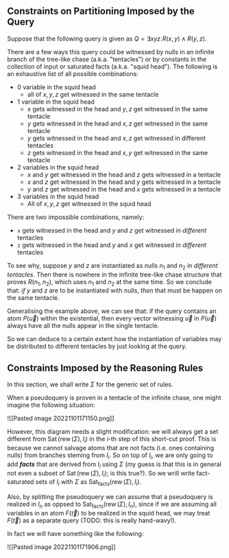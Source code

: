## Constraints on Partitioning Imposed by the Query

Suppose that the following query is given as $Q = \exists xyz. R(x, y) \wedge R(y, z)$.

There are a few ways this query could be witnessed by nulls in an infinite branch of the tree-like chase (a.k.a. "tentacles") or by constants in the collection of input or saturated facts (a.k.a. "squid head"). The following is an exhaustive list of all possible combinations:
 - 0 variable in the squid head
	 - all of $x, y, z$ get witnessed in the same tentacle
 - 1 variable in the squid head
	 - $x$ gets witnessed in the head and $y, z$ get witnessed in the same tentacle
	 - $y$ gets witnessed in the head and $x, z$ get witnessed in the same tentacle
	 - $y$ gets witnessed in the head and $x, z$ get witnessed in different tentacles
	 - $z$ gets witnessed in the head and $x, y$ get witnessed in the same tentacle
 - 2 variables in the squid head
	 - $x$ and $y$ get witnessed in the head and $z$ gets witnessed in a tentacle
	 - $x$ and $z$ get witnessed in the head and $y$ gets witnessed in a tentacle
	 - $y$ and $z$ get witnessed in the head and $x$ gets witnessed in a tentacle
 - 3 variables in the squid head
	 - All of $x, y, z$ get witnessed in the squid head

There are two impossible combinations, namely:

 - `x` gets witnessed in the head and $y$ and $z$ get witnessed in _different_ tentacles
 - `z` gets witnessed in the head and $y$ and $x$ get witnessed in _different_ tentacles

To see why, suppose $y$ and $z$ are instantiated as nulls $n_1$ and $n_2$ in _different tentacles_. Then there is nowhere in the infinite tree-like chase structure that proves $R(n_1, n_2)$, which uses $n_1$ and $n_2$ at the same time. So we conclude that: _if_ $y$ and $z$ are to be instantiated with nulls, _then_ that must be happen on the same tentacle.

Generalising the example above, we can see that: if the query contains an atom $P(\vec{u})$ within the existential, then every vector witnessing $\vec{u}$ in $P(\vec{u})$ always have all the nulls appear in the single tentacle.

So we can deduce to a certain extent how the instantiation of variables may be distributed to different tentacles by just looking at the query.

## Constraints Imposed by the Reasoning Rules

In this section, we shall write $\Sigma$ for the generic set of rules.

When a pseudoquery is proven in a tentacle of the infinite chase, one might imagine the following situation:

![[Pasted image 20221101171150.png]]

However, this diagram needs a slight modification: we will always get a set different from $\operatorname{Sat}(\operatorname{rew}(\Sigma), I_i)$ in the $i$-th step of this short-cut proof. This is because we cannot salvage atoms that are not facts (i.e. ones containing nulls) from branches steming from $I_i$. So on top of $I_i$, we are only going to add ***facts*** that are derived from $I_i$ using $\Sigma$ (my guess is that this is in general not even a subset of $\operatorname{Sat}(\operatorname{rew}(\Sigma), I_i)$; is this true?). So we wrill write fact-saturated sets of $I_i$ with $\Sigma$ as $\operatorname{Sat}_{\mathrm{facts}}(\operatorname{rew}(\Sigma), I_i)$.

Also, by splitting the pseudoquery we can assume that a pseudoquery is realized in $I_n$ as oppsed to $\operatorname{Sat}_{\mathrm{facts}}(\operatorname{rew}(\Sigma), I_n)$, since if we are assuming all variables in an atom $F(\vec{t})$ to be realized in the squid head, we may treat $F(\vec{t})$ as a separate query (TODO: this is really hand-wavy!).

In fact we will have something like the following:

![[Pasted image 20221101171906.png]]

